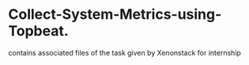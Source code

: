 # Collect-System-Metrics-using-Topbeat.
contains associated files of the task given by Xenonstack for internship
